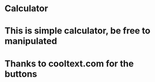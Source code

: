 # Calculator
# This is simple calculator, be free to manipulated
# Thanks to cooltext.com for the buttons

